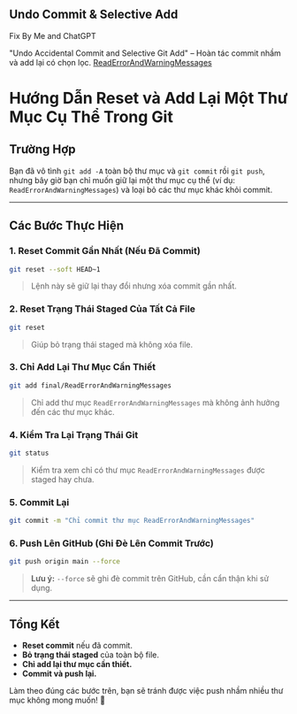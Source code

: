 ## Undo Commit & Selective Add

Fix By Me and ChatGPT

"Undo Accidental Commit and Selective Git Add" – Hoàn tác commit nhầm và add lại có chọn lọc.
[ReadErrorAndWarningMessages](../../CodeBasic/final/ReadErrorAndWarningMessages/)

# Hướng Dẫn Reset và Add Lại Một Thư Mục Cụ Thể Trong Git

## Trường Hợp

Bạn đã vô tình `git add -A` toàn bộ thư mục và `git commit` rồi `git push`, nhưng bây giờ bạn chỉ muốn giữ lại một thư mục cụ thể (ví dụ: `ReadErrorAndWarningMessages`) và loại bỏ các thư mục khác khỏi commit.

---

## Các Bước Thực Hiện

### 1. Reset Commit Gần Nhất (Nếu Đã Commit)

```sh
git reset --soft HEAD~1
```

> Lệnh này sẽ giữ lại thay đổi nhưng xóa commit gần nhất.

### 2. Reset Trạng Thái Staged Của Tất Cả File

```sh
git reset
```

> Giúp bỏ trạng thái staged mà không xóa file.

### 3. Chỉ Add Lại Thư Mục Cần Thiết

```sh
git add final/ReadErrorAndWarningMessages
```

> Chỉ add thư mục `ReadErrorAndWarningMessages` mà không ảnh hưởng đến các thư mục khác.

### 4. Kiểm Tra Lại Trạng Thái Git

```sh
git status
```

> Kiểm tra xem chỉ có thư mục `ReadErrorAndWarningMessages` được staged hay chưa.

### 5. Commit Lại

```sh
git commit -m "Chỉ commit thư mục ReadErrorAndWarningMessages"
```

### 6. Push Lên GitHub (Ghi Đè Lên Commit Trước)

```sh
git push origin main --force
```

> **Lưu ý:** `--force` sẽ ghi đè commit trên GitHub, cần cẩn thận khi sử dụng.

---

## Tổng Kết

- **Reset commit** nếu đã commit.
- **Bỏ trạng thái staged** của toàn bộ file.
- **Chỉ add lại thư mục cần thiết.**
- **Commit và push lại.**

Làm theo đúng các bước trên, bạn sẽ tránh được việc push nhầm nhiều thư mục không mong muốn! 🚀
